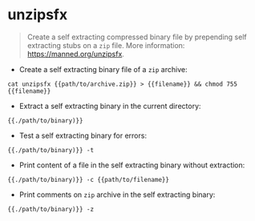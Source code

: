 # unzipsfx

> Create a self extracting compressed binary file by prepending self extracting stubs on a `zip` file.
> More information: <https://manned.org/unzipsfx>.

- Create a self extracting binary file of a `zip` archive:

`cat unzipsfx {{path/to/archive.zip}} > {{filename}} && chmod 755 {{filename}}`

- Extract a self extracting binary in the current directory:

`{{./path/to/binary)}}`

- Test a self extracting binary for errors:

`{{./path/to/binary)}} -t`

- Print content of a file in the self extracting binary without extraction:

`{{./path/to/binary)}} -c {{path/to/filename}}`

- Print comments on `zip` archive in the self extracting binary:

`{{./path/to/binary)}} -z`
